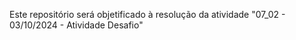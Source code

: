Este repositório será objetificado à resolução da atividade "07_02 - 03/10/2024 - Atividade Desafio"
